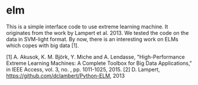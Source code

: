 # elm
This is a simple interface code to use extreme learning machine. It originates from the work by Lampert et al. 2013. We tested the code on the data in SVM-light format.
By now, there is an interesting work on ELMs which copes with big data [1].

[1] A. Akusok, K. M. Björk, Y. Miche and A. Lendasse, "High-Performance Extreme Learning Machines: A Complete Toolbox for Big Data Applications," in IEEE Access, vol. 3, no. , pp. 1011-1025, 2015.
[2] D. Lampert, https://github.com/dclambert/Python-ELM, 2013
